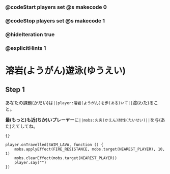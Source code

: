 ### @codeStart players set @s makecode 0
### @codeStop players set @s makecode 1

### @hideIteration true 
### @explicitHints 1

# 溶岩(ようがん)遊泳(ゆうえい)
<!-- # Lava swim -->

## Step 1
あなたの課題(かだい)は``||player:溶岩(ようがん)を歩(ある)いて||``渡(わた)ること。<br>

**最(もっと)も近(ちか)いプレーヤー**に``||mobs:火炎(かえん)耐性(たいせい)||``を与(あた)えてしてね。
<!-- Your challenge is to ``||player:swim||`` across the lava lake. Try ``||mobs:applying fire resistance||`` to the **nearest player**. -->
```template
{}
``` 
```ghost
player.onTravelled(SWIM_LAVA, function () {
    mobs.applyEffect(FIRE_RESISTANCE, mobs.target(NEAREST_PLAYER), 10, 1)
    mobs.clearEffect(mobs.target(NEAREST_PLAYER))
    player.say("")
})
```
